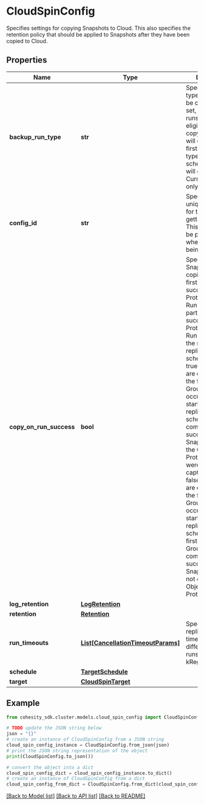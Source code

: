 # CloudSpinConfig

Specifies settings for copying Snapshots to Cloud. This also specifies the retention policy that should be applied to Snapshots after they have been copied to Cloud.

## Properties

Name | Type | Description | Notes
------------ | ------------- | ------------- | -------------
**backup_run_type** | **str** | Specifies which type of run should be copied, if not set, all types of runs will be eligible for copying. If set, this will ensure that the first run of given type in the scheduled period will get copied. Currently, this can only be set to Full. | [optional] 
**config_id** | **str** | Specifies the unique identifier for the target getting added. This field need to be passed only when policies are being updated. | [optional] 
**copy_on_run_success** | **bool** | Specifies if Snapshots are copied from the first completely successful Protection Group Run or the first partially successful Protection Group Run occurring at the start of the replication schedule. &lt;br&gt; If true, Snapshots are copied from the first Protection Group Run occurring at the start of the replication schedule that was completely successful i.e. Snapshots for all the Objects in the Protection Group were successfully captured. &lt;br&gt; If false, Snapshots are copied from the first Protection Group Run occurring at the start of the replication schedule, even if first Protection Group Run was not completely successful i.e. Snapshots were not captured for all Objects in the Protection Group. | [optional] 
**log_retention** | [**LogRetention**](LogRetention.md) |  | [optional] 
**retention** | [**Retention**](Retention.md) |  | 
**run_timeouts** | [**List[CancellationTimeoutParams]**](CancellationTimeoutParams.md) | Specifies the replication/archival timeouts for different type of runs(kFull, kRegular etc.). | [optional] 
**schedule** | [**TargetSchedule**](TargetSchedule.md) |  | 
**target** | [**CloudSpinTarget**](CloudSpinTarget.md) |  | 

## Example

```python
from cohesity_sdk.cluster.models.cloud_spin_config import CloudSpinConfig

# TODO update the JSON string below
json = "{}"
# create an instance of CloudSpinConfig from a JSON string
cloud_spin_config_instance = CloudSpinConfig.from_json(json)
# print the JSON string representation of the object
print(CloudSpinConfig.to_json())

# convert the object into a dict
cloud_spin_config_dict = cloud_spin_config_instance.to_dict()
# create an instance of CloudSpinConfig from a dict
cloud_spin_config_from_dict = CloudSpinConfig.from_dict(cloud_spin_config_dict)
```
[[Back to Model list]](../README.md#documentation-for-models) [[Back to API list]](../README.md#documentation-for-api-endpoints) [[Back to README]](../README.md)


